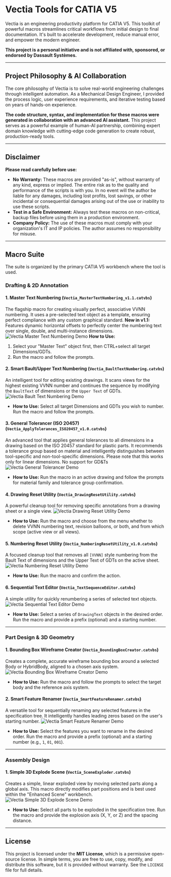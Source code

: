 # Vectia Tools for CATIA V5

Vectia is an engineering productivity platform for CATIA V5. This toolkit of powerful macros streamlines critical workflows from initial design to final documentation. It's built to accelerate development, reduce manual error, and empower the modern engineer.

**This project is a personal initiative and is not affiliated with, sponsored, or endorsed by Dassault Systèmes.**

---

## Project Philosophy & AI Collaboration

The core philosophy of Vectia is to solve real-world engineering challenges through intelligent automation. As a Mechanical Design Engineer, I provided the process logic, user experience requirements, and iterative testing based on years of hands-on experience.

**The code structure, syntax, and implementation for these macros were generated in collaboration with an advanced AI assistant.** This project serves as a powerful example of human-AI partnership, combining expert domain knowledge with cutting-edge code generation to create robust, production-ready tools.

---

## Disclaimer

**Please read carefully before use:**

*   **No Warranty:** These macros are provided "as-is", without warranty of any kind, express or implied. The entire risk as to the quality and performance of the scripts is with you. In no event will the author be liable for any damages, including lost profits, lost savings, or other incidental or consequential damages arising out of the use or inability to use these scripts.
*   **Test in a Safe Environment:** Always test these macros on non-critical, backup files before using them in a production environment.
*   **Company Policy:** The use of these macros must comply with your organization's IT and IP policies. The author assumes no responsibility for misuse.

---

## Macro Suite

The suite is organized by the primary CATIA V5 workbench where the tool is used.

### Drafting & 2D Annotation

#### 1. Master Text Numbering (`Vectia_MasterTextNumbering_v1.1.catvbs`)
The flagship macro for creating visually perfect, associative VVNN numbering. It uses a pre-selected text object as a template, ensuring perfect compliance with any custom graphical standard.
**New in v1.1:** Features dynamic horizontal offsets to perfectly center the numbering text over single, double, and multi-instance dimensions.
![Vectia Master Text Numbering Demo](./demovideos/Vectia_MasterTextNumbering_v1.0.gif)
**How to Use:**
1.  Select your "Master Text" object first, then CTRL+select all target Dimensions/GDTs.
2.  Run the macro and follow the prompts.

#### 2. Smart Bault/Upper Text Numbering (`Vectia_BaultTextNumbering.catvbs`)
An intelligent tool for editing existing drawings. It scans views for the highest existing VVNN number and continues the sequence by modifying the `BaultText` of dimensions or the `Upper Text` of GDTs.
![Vectia Bault Text Numbering Demo](./demovideos/Vectia_BaultTextNumbering_v1.0.gif)
*   **How to Use:** Select all target Dimensions and GDTs you wish to number. Run the macro and follow the prompts.

#### 3. General Tolerancer (ISO 20457) (`Vectia_ApplyTolerances_ISO20457_v1.0.catvbs`)
An advanced tool that applies general tolerances to all dimensions in a drawing based on the ISO 20457 standard for plastic parts. It recommends a tolerance group based on material and intelligently distinguishes between tool-specific and non-tool-specific dimensions.
Please note that this works only for linear dimensions. No support for GD&Ts
![Vectia General Tolerancer Demo](./demovideos/Vectia_ApplyTolerances_ISO20457_v1.0.gif)
*   **How to Use:** Run the macro in an active drawing and follow the prompts for material family and tolerance group confirmation.

#### 4. Drawing Reset Utility (`Vectia_DrawingResetUtility.catvbs`)
A powerful cleanup tool for removing specific annotations from a drawing sheet or a single view.
![Vectia Drawing Reset Utility Demo](./demovideos/Vectia_DrawingResetUtility_v1.0.gif)
*   **How to Use:** Run the macro and choose from the menu whether to delete VVNN numbering text, revision balloons, or both, and from which scope (active view or all views).

#### 5. Numbering Reset Utility (`Vectia_NumberingResetUtility_v1.0.catvbs`)
A focused cleanup tool that removes all `[VVNN]` style numbering from the Bault Text of dimensions and the Upper Text of GDTs on the active sheet.
![Vectia Numbering Reset Utility Demo](./demovideos/Vectia_NumberingResetUtility_v1.0.gif)
*   **How to Use:** Run the macro and confirm the action.

#### 6. Sequential Text Editor (`Vectia_TextSequenceEditor.catvbs`)
A simple utility for quickly renumbering a series of selected text objects.
![Vectia Sequential Text Editor Demo](./demovideos/Vectia_TextSequenceEditor_v1.0.gif)
*   **How to Use:** Select a series of `DrawingText` objects in the desired order. Run the macro and provide a prefix (optional) and a starting number.

---

### Part Design & 3D Geometry

#### 1. Bounding Box Wireframe Creator (`Vectia_BoundingBoxCreator.catvbs`)
Creates a complete, accurate wireframe bounding box around a selected Body or HybridBody, aligned to a chosen axis system.
![Vectia Bounding Box Wireframe Creator Demo](./demovideos/Vectia_BoundingBoxCreator_v1.0.gif)
*   **How to Use:** Run the macro and follow the prompts to select the target body and the reference axis system.

#### 2. Smart Feature Renamer (`Vectia_SmartFeatureRenamer.catvbs`)
A versatile tool for sequentially renaming any selected features in the specification tree. It intelligently handles leading zeros based on the user's starting number.
![Vectia Smart Feature Renamer Demo](./demovideos/Vectia_SmartFeatureRenamer_v1.0.gif)
*   **How to Use:** Select the features you want to rename in the desired order. Run the macro and provide a prefix (optional) and a starting number (e.g., `1`, `01`, `001`).
---

### Assembly Design

#### 1. Simple 3D Explode Scene (`Vectia_SceneExploder.catvbs`)
Creates a simple, linear exploded view by moving selected parts along a global axis. This macro directly modifies part positions and is best used within the "Enhanced Scene" workbench.
![Vectia Simple 3D Explode Scene Demo](./demovideos/Vectia_SceneExploder_v1.0.gif)
*   **How to Use:** Select all parts to be exploded in the specification tree. Run the macro and provide the explosion axis (X, Y, or Z) and the spacing distance.

---

## License
This project is licensed under the **MIT License**, which is a permissive open-source license. In simple terms, you are free to use, copy, modify, and distribute this software, but it is provided without warranty. See the `LICENSE` file for full details.
